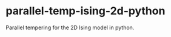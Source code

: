parallel-temp-ising-2d-python
=============================

Parallel tempering for the 2D Ising model in python.
